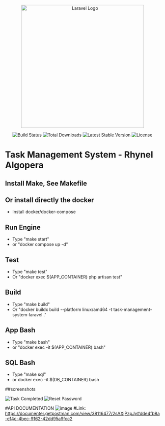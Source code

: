 <p align="center"><a href="https://laravel.com" target="_blank"><img src="https://raw.githubusercontent.com/laravel/art/master/logo-lockup/5%20SVG/2%20CMYK/1%20Full%20Color/laravel-logolockup-cmyk-red.svg" width="400" alt="Laravel Logo"></a></p>

<p align="center">
<a href="https://github.com/laravel/framework/actions"><img src="https://github.com/laravel/framework/workflows/tests/badge.svg" alt="Build Status"></a>
<a href="https://packagist.org/packages/laravel/framework"><img src="https://img.shields.io/packagist/dt/laravel/framework" alt="Total Downloads"></a>
<a href="https://packagist.org/packages/laravel/framework"><img src="https://img.shields.io/packagist/v/laravel/framework" alt="Latest Stable Version"></a>
<a href="https://packagist.org/packages/laravel/framework"><img src="https://img.shields.io/packagist/l/laravel/framework" alt="License"></a>
</p>

# Task Management System - Rhynel Algopera
## Install Make, See Makefile
## Or install directly the docker
- Install docker/docker-compose

## Run Engine
- Type "make start"
- or "docker compose up -d"

## Test
- Type "make test" 
- Or "docker exec $(APP_CONTAINER) php artisan test"

## Build
- Type "make build" 
- Or "docker buildx build --platform linux/amd64 -t task-management-system-laravel ."

## App Bash
- Type "make bash"
- or "docker exec -it $(APP_CONTAINER) bash"

## SQL Bash
- Type "make sql"
- or docker exec -it $(DB_CONTAINER) bash


##screenshots

![Task Completed](https://github.com/user-attachments/assets/491ace21-68e0-4b94-9eb6-3bc7a44a523c)
![Reset Password](https://github.com/user-attachments/assets/3f664ddb-2458-4d9e-9757-37f49e715c82)


#API DOCUMENTATION
![image](https://github.com/user-attachments/assets/1b0c9b4a-4273-4e8b-bbd6-0ac8d7260079)
#Link: https://documenter.getpostman.com/view/38116477/2sAXjPzpJy#dde4fb8a-e14c-4bec-9162-42dd95a9fcc2
